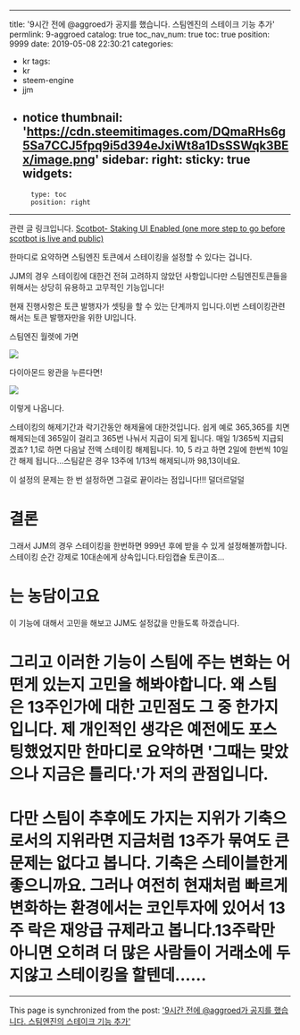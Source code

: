 
---
title: '9시간 전에 @aggroed가 공지를 했습니다. 스팀엔진의 스테이크 기능 추가'
permlink: 9-aggroed
catalog: true
toc_nav_num: true
toc: true
position: 9999
date: 2019-05-08 22:30:21
categories:
- kr
tags:
- kr
- steem-engine
- jjm
- notice
thumbnail: 'https://cdn.steemitimages.com/DQmaRHs6g5Sa7CCJ5fpq9i5d394eJxiWt8a1DsSSWqk3BEx/image.png'
sidebar:
    right:
        sticky: true
widgets:
    -
        type: toc
        position: right
---


관련 글 링크입니다.
[Scotbot- Staking UI Enabled (one more step to go before scotbot is live and public)](https://steemit.com/steem-engine/@aggroed/scotbot-staking-ui-enabled-one-more-step-to-go-before-scotbot-is-live-and-public)

한마디로 요약하면 스팀엔진 토큰에서 스테이킹을 설정할 수 있다는 겁니다.

JJM의 경우 스테이킹에 대한건 전혀 고려하지 않았던 사항입니다만 스팀엔진토큰들을 위해서는 상당히 유용하고 고무적인 기능입니다!


 현재 진행사항은 토큰 발행자가 셋팅을 할 수 있는 단계까지 입니다.이번 스테이킹관련해서는 토큰 발행자만을 위한 UI입니다.

스팀엔진 월렛에 가면

![](https://cdn.steemitimages.com/DQmaRHs6g5Sa7CCJ5fpq9i5d394eJxiWt8a1DsSSWqk3BEx/image.png)

다이아몬드 왕관을 누른다면!

![](https://cdn.steemitimages.com/DQmP8kYVFjfgAyfPgFrYz9sJeC3DmTLrEXzjXzEDKDnwZqL/image.png)

이렇게 나옵니다.

스테이킹의 해제기간과 락기간동안 해제율에 대한것입니다. 쉽게 예로 365,365를 치면 해제되는데 365일이 걸리고 365번 나눠서 지급이 되게 됩니다. 매일 1/365씩 지급되겠죠? 1,1로 하면 다음날 전액 스테이킹 해제됩니다. 10, 5 라고 하면 2일에 한번씩 10일간 해제 됩니다...스팀같은 경우 13주에 1/13씩 해제되니까 98,13이네요.


이 설정의 문제는 한 번 설정하면 그걸로 끝이라는 점입니다!!! 덜더르덜덜 


# 결론

그래서 JJM의 경우 스테이킹을 한번하면 999년 후에 받을 수 있게 설정해볼까합니다. 스테이킹 순간 강제로 10대손에게 상속입니다.타임캡슐 토큰이죠...

# 는 농담이고요 

이 기능에 대해서 고민을 해보고 JJM도 설정값을 만들도록 하겠습니다.


# 그리고 이러한 기능이 스팀에 주는 변화는 어떤게 있는지 고민을 해봐야합니다. 왜 스팀은 13주인가에 대한 고민점도 그 중 한가지 입니다. 제 개인적인 생각은 예전에도 포스팅했었지만 한마디로 요약하면 '그때는 맞았으나 지금은 틀리다.'가 저의 관점입니다. 

# 다만 스팀이 추후에도 가지는 지위가 기축으로서의 지위라면 지금처럼 13주가 묶여도 큰 문제는 없다고 봅니다. 기축은 스테이블한게 좋으니까요.  그러나 여전히 현재처럼 빠르게 변화하는 환경에서는 코인투자에 있어서 13주 락은 재앙급 규제라고 봅니다.13주락만 아니면 오히려 더 많은 사람들이 거래소에 두지않고 스테이킹을 할텐데......

- - -

This page is synchronized from the post: ['9시간 전에 @aggroed가 공지를 했습니다. 스팀엔진의 스테이크 기능 추가'](https://steemit.com/@virus707/9-aggroed)
